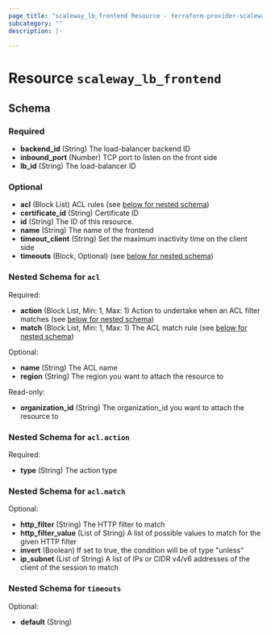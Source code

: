 ```yaml
---
page_title: "scaleway_lb_frontend Resource - terraform-provider-scaleway"
subcategory: ""
description: |-
  
---
```


# Resource `scaleway_lb_frontend`





## Schema

### Required

- **backend_id** (String) The load-balancer backend ID
- **inbound_port** (Number) TCP port to listen on the front side
- **lb_id** (String) The load-balancer ID

### Optional

- **acl** (Block List) ACL rules (see [below for nested schema](#nestedblock--acl))
- **certificate_id** (String) Certificate ID
- **id** (String) The ID of this resource.
- **name** (String) The name of the frontend
- **timeout_client** (String) Set the maximum inactivity time on the client side
- **timeouts** (Block, Optional) (see [below for nested schema](#nestedblock--timeouts))

<a id="nestedblock--acl"></a>
### Nested Schema for `acl`

Required:

- **action** (Block List, Min: 1, Max: 1) Action to undertake when an ACL filter matches (see [below for nested schema](#nestedblock--acl--action))
- **match** (Block List, Min: 1, Max: 1) The ACL match rule (see [below for nested schema](#nestedblock--acl--match))

Optional:

- **name** (String) The ACL name
- **region** (String) The region you want to attach the resource to

Read-only:

- **organization_id** (String) The organization_id you want to attach the resource to

<a id="nestedblock--acl--action"></a>
### Nested Schema for `acl.action`

Required:

- **type** (String) The action type


<a id="nestedblock--acl--match"></a>
### Nested Schema for `acl.match`

Optional:

- **http_filter** (String) The HTTP filter to match
- **http_filter_value** (List of String) A list of possible values to match for the given HTTP filter
- **invert** (Boolean) If set to true, the condition will be of type "unless"
- **ip_subnet** (List of String) A list of IPs or CIDR v4/v6 addresses of the client of the session to match



<a id="nestedblock--timeouts"></a>
### Nested Schema for `timeouts`

Optional:

- **default** (String)


